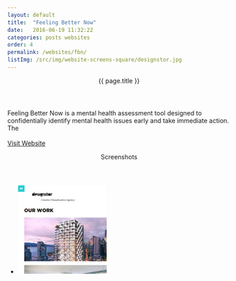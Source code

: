 ```yaml
---
layout: default
title:  "Feeling Better Now"
date:   2016-06-19 11:32:22
categories: posts websites
order: 4
permalink: /websites/fbn/
listImg: /src/img/website-screens-square/designstor.jpg
---
```

<div class="box">
  <header>{{ page.title }}</header>
  <div class="inner">
    <p>
      Feeling Better Now is a mental health assessment tool designed to confidentially identify mental health issues early and take immediate action. The <br>
      <br>
      <a href="">Visit Website</a>
    </p>
  </div>
</div>

<div class="box">
  <header>Screenshots</header>
  <div class="inner">
    <ul class="content-list">
      <li>
        <a href="">
          <img src="/src/img/website-screens-square/designstor.jpg">
        </a>
      </li>
    </ul>
  </div>
</div>